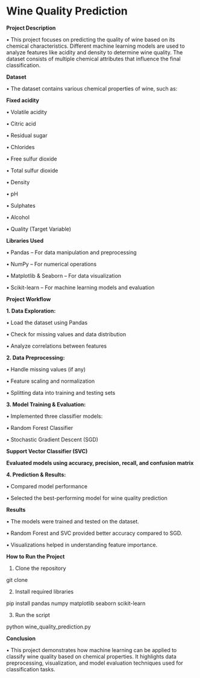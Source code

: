 <h1>Wine Quality Prediction</h1>

**Project Description**

• This project focuses on predicting the quality of wine based on its chemical characteristics. Different machine learning models are used to analyze features like acidity and density to determine wine quality. The dataset consists of multiple chemical attributes that influence the final classification.

**Dataset**

• The dataset contains various chemical properties of wine, such as:

**Fixed acidity**

• Volatile acidity

• Citric acid

• Residual sugar

• Chlorides

• Free sulfur dioxide

• Total sulfur dioxide

• Density

• pH

• Sulphates

• Alcohol

• Quality (Target Variable)


**Libraries Used**

• Pandas – For data manipulation and preprocessing

• NumPy – For numerical operations

• Matplotlib & Seaborn – For data visualization

• Scikit-learn – For machine learning models and evaluation


**Project Workflow**

**1. Data Exploration:**

• Load the dataset using Pandas

• Check for missing values and data distribution

• Analyze correlations between features



**2. Data Preprocessing:**

• Handle missing values (if any)

• Feature scaling and normalization

• Splitting data into training and testing sets



**3. Model Training & Evaluation:**

• Implemented three classifier models:

• Random Forest Classifier

• Stochastic Gradient Descent (SGD)

**Support Vector Classifier (SVC)**


**Evaluated models using accuracy, precision, recall, and confusion matrix**



**4. Prediction & Results:**

• Compared model performance

• Selected the best-performing model for wine quality prediction




**Results**

• The models were trained and tested on the dataset.

• Random Forest and SVC provided better accuracy compared to SGD.

• Visualizations helped in understanding feature importance.


**How to Run the Project**

1. Clone the repository

git clone <repo-link>


2. Install required libraries

pip install pandas numpy matplotlib seaborn scikit-learn


3. Run the script

python wine_quality_prediction.py



**Conclusion**

• This project demonstrates how machine learning can be applied to classify wine quality based on chemical properties. It highlights data preprocessing, visualization, and model evaluation techniques used for classification tasks.

